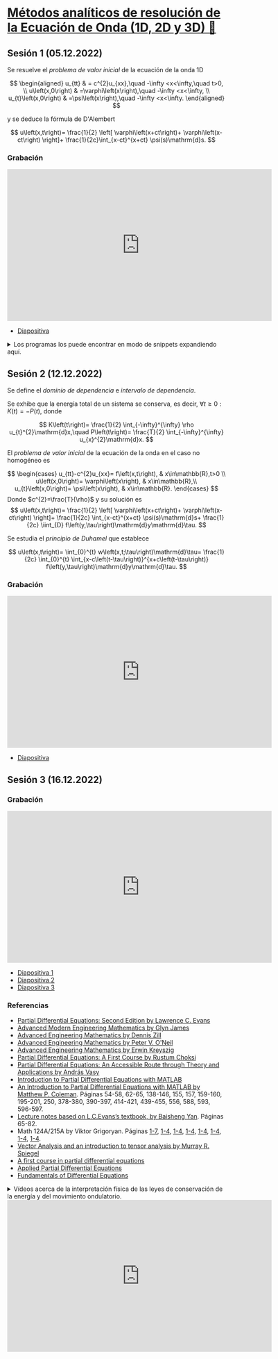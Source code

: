 # [Métodos analíticos de resolución de la Ecuación de Onda (1D, 2D y 3D) 🌊](https://departamento.pucp.edu.pe/ciencias/evento/minicursos-virtuales-de-matematicas)

## Sesión 1 (05.12.2022)

Se resuelve el _problema de valor inicial_ de la ecuación de la onda
1D

$$
\begin{aligned}
	u_{tt}                & =
	c^{2}u_{xx},\quad
	-\infty <x<\infty,\quad t>0,                         \\
	u\left(x,0\right)     & =\varphi\left(x\right),\quad
	-\infty <x<\infty,                                   \\
	u_{t}\left(x,0\right) & =\psi\left(x\right),\quad
	-\infty <x<\infty.
\end{aligned}
$$

y se deduce la fórmula de D'Alembert

$$
u\left(x,t\right)=
\frac{1}{2}
\left[
    \varphi\left(x+ct\right)+
    \varphi\left(x-ct\right)
\right]+
\frac{1}{2c}\int_{x-ct}^{x+ct}
\psi(s)\mathrm{d}s.
$$

### Grabación

<iframe width="610" height="350"
  sandbox="allow-same-origin allow-scripts allow-popups"
  src="https://www.youtube-nocookie.com/embed/JQtlF3X_Ugw"
  frameborder="0" allowfullscreen>
</iframe>

- [Diapositiva](https://murena.io/s/Xz4QAQExaBNmb2P)

<details>
  <summary>
  Los programas los puede encontrar en modo de snippets expandiendo aquí.
  </summary>

#### MATLAB / Octave

```matlab
#!/usr/bin/env -S octave -qf

% mifi.m
function y = mifi(x)

    if (-1 <= x) && (x <= 1)
        y = 2 -2 * abs(x);
    else
        y = 0;
    end

end
```

```matlab
#!/usr/bin/env -S octave -qf

% SolDAlambert.m
clc, close all

x = -5.0:0.01:5;
u = zeros(1, 1001);
conta = 1;
figure(1)

for t = 0:0.5:3
    x1 = x + t;
    x2 = x - t;

    for i = 1:1001
        u(i) = 0.5 * (mifi(x1(i)) + mifi(x2(i)));
    end

    subplot(7, 1, conta)
    plot(x, u), grid on
    axis([-5, 5, -1, 3])
    conta = conta + 1;
end

%% animación
clear x t u
x = -5.0:0.01:5; u = zeros(1, length(x));
figure(2)

for t = 0:0.1:3
    clf
    x1 = x + t;
    x2 = x - t;

    for i = 1:1001
        u(i) = 0.5 * (mifi(x1(i)) + mifi(x2(i)));
    end

    plot(x, u), hold on
    plot(x, zeros(1, length(x)), 'k')% añade un eje central a cada ploteo
    axis([-5, 5, -1, 3]), hold off
    pause(0.4)
end
```

#### Python

Tomado de [`cpp-review-dune/python`](https://github.com/cpp-review-dune/python/blob/main/src/wave-equation/wave1d_class.py).

```python
#!/usr/bin/env python
# -*- coding: utf-8 -*-

import numpy as np
import matplotlib.pyplot as plt
from matplotlib.animation import FuncAnimation


class Wave1D:
    def __init__(self) -> None:
        self.X = np.linspace(start=-5, stop=5, num=1001)
        self.T = np.linspace(start=0, stop=3, num=7)
        varphi = lambda X: np.piecewise(
            x=X,
            condlist=[abs(X) <= 1, abs(X) >= 1],
            funclist=[lambda t: 2 - 2 * abs(t), 0],
        )
        self.u = lambda X, t: 0.5 * (varphi(X + t) + varphi(X - t))
        self.fig, self.ax = plt.subplots()
        self.yy = [self.u(t, self.X) for t in self.T]

    def make_plot(self):
        fig, axs = plt.subplots(
            nrows=self.T.size,
            ncols=1,
            clear=True,
            constrained_layout=True,
        )
        for ax, t in zip(axs, self.T):
            ax.plot(self.X, self.u(self.X, t), lw=1)

        plt.savefig("wave.png", dpi=300)
        plt.close()

    def update(self, t):
        self.ax.clear()
        self.ax.plot(self.X, self.yy[t])
        self.ax.set_xlim((self.X[0], self.X[-1]))
        self.ax.set_ylim((np.min(self.yy), np.max(self.yy)))
        self.ax.set_title(f"t = {self.T[t]:.2f}")
        self.ax.grid(True)

    def make_animation(self):
        anim = FuncAnimation(
            fig=self.fig, func=self.update, frames=self.T.size, interval=4000
        )
        anim.save(filename="wave1d.mp4", writer="ffmpeg", fps=60, dpi=300)


if __name__ == "__main__":
    Wave1D().make_plot()
    Wave1D().make_animation()
```

![photo_2022-12-14_20-04-41](https://user-images.githubusercontent.com/21283014/207748238-9f8ac171-704b-46fa-a101-a3933464fc3b.jpg)

<iframe width="610" height="350"
  sandbox="allow-same-origin allow-scripts allow-popups"
  src="https://user-images.githubusercontent.com/21283014/207748261-2f58ff58-89b0-44dc-bb1b-922811462338.mp4"
  frameborder="0" allowfullscreen>
</iframe>

</details>


## Sesión 2 (12.12.2022)

Se define el _dominio de dependencia_ e _intervalo de dependencia_.

Se exhibe que la energía total de un sistema se conserva, es decir,
$\forall t\geq 0: K\left(t\right)=-P\left(t\right)$,
donde

$$
K\left(t\right)=
\frac{1}{2}
\int_{-\infty}^{\infty}
\rho u_{t}^{2}\mathrm{d}x,\quad
P\left(t\right)=
\frac{T}{2}
\int_{-\infty}^{\infty}
u_{x}^{2}\mathrm{d}x.
$$

El _problema de valor inicial_ de la ecuación de la onda en el caso
no homogéneo es

$$
\begin{cases}
u_{tt}-c^{2}u_{xx}=
f\left(x,t\right), & x\in\mathbb{R},t>0 \\
u\left(x,0\right)=
\varphi\left(x\right), & x\in\mathbb{R},\\
u_{t}\left(x,0\right)=
\psi\left(x\right), & x\in\mathbb{R}.
\end{cases}
$$
Donde $c^{2}=\frac{T}{\rho}$ y su solución es
$$
u\left(x,t\right)=
\frac{1}{2}
\left[
    \varphi\left(x+ct\right)+
    \varphi\left(x-ct\right)
    \right]+
\frac{1}{2c}
\int_{x-ct}^{x+ct}
\psi(s)\mathrm{d}s+
\frac{1}{2c}
\iint_{D}
f\left(y,\tau\right)\mathrm{d}y\mathrm{d}\tau.
$$

Se estudia el _principio de Duhamel_ que establece

$$
u\left(x,t\right)=
\int_{0}^{t}
w\left(x,t;\tau\right)\mathrm{d}\tau=
\frac{1}{2c}
\int_{0}^{t}
\int_{x-c\left(t-\tau\right)}^{x+c\left(t-\tau\right)}
f\left(y,\tau\right)\mathrm{d}y\mathrm{d}\tau.
$$

### Grabación

<iframe width="610" height="350"
  sandbox="allow-same-origin allow-scripts allow-popups"
  src="https://www.youtube-nocookie.com/embed/sJNpwU0Pu3w"
  frameborder="0" allowfullscreen>
</iframe>

- [Diapositiva](https://murena.io/s/KcQ5YsKdNGdziLq)

## Sesión 3 (16.12.2022)

### Grabación

<iframe width="610" height="350"
  sandbox="allow-same-origin allow-scripts allow-popups"
  src="https://www.youtube-nocookie.com/embed/jbvStYo0pA4"
  frameborder="0" allowfullscreen>
</iframe>

- [Diapositiva 1](https://murena.io/s/izcPso2ac9QeX9i)
- [Diapositiva 2](https://murena.io/s/fzNrdFGGHjbsjqF)
- [Diapositiva 3](https://murena.io/s/yGRzQ37dfbtqDEq)

### Referencias

- [Partial Differential Equations: Second Edition by Lawrence C. Evans](http://home.ustc.edu.cn/~xushijie/pdf/textbooks/pde-evans.pdf)
- [Advanced Modern Engineering Mathematics by Glyn James](https://sv.20file.org/up1/692_0.pdf)
- [Advanced Engineering Mathematics by Dennis Zill](https://elasticbeanstalk-us-east-2-344375731421.s3.us-east-2.amazonaws.com/StudyChat/Dennis-G.-Zill-Advanced-Engineering-Mathematics-2016-Jones-Bartlett.pdf)
- [Advanced Engineering Mathematics by Peter V. O'Neil](https://www.notes4free.in/admin/postimages/discretemach_.pdf)
- [Advanced Engineering Mathematics by Erwin Kreyszig](https://www.bau.edu.jo/UserPortal/UserProfile/PostsAttach/59003_3812_1.pdf)
- [Partial Differential Equations: A First Course by Rustum Choksi](https://murena.io/s/zjZRGH9ffpMWXZD)
- [Partial Differential Equations: An Accessible Route through Theory and Applications by András Vasy](https://murena.io/s/F5ixAHSpKmegCfY)
- [Introduction to Partial Differential Equations with MATLAB](https://murena.io/s/fHRGKbbtjx538Lm)
- [An Introduction to Partial Differential Equations with MATLAB by Matthew P. Coleman](https://perhuaman.files.wordpress.com/2014/07/ecuaciones-diferenciales-matlab-matthew-p-coleman.pdf). Páginas 54-58, 62-65, 138-146, 155, 157, 159-160, 195-201, 250, 378-380, 390-397, 414-421, 439-455, 556, 588, 593, 596-597.
- [Lecture notes based on L.C.Evans’s textbook, by Baisheng Yan](https://users.math.msu.edu/users/yanb/847full-note.pdf). Páginas 65-82.
- Math 124A/215A by Viktor Grigoryan. Páginas [1-7](https://web.math.ucsb.edu/~grigoryan/124A/lecs/lec6.pdf), [1-4](https://web.math.ucsb.edu/~grigoryan/124A/lecs/lec11.pdf), [1-4](https://web.math.ucsb.edu/~grigoryan/124A/lecs/lec13.pdf), [1-4](https://web.math.ucsb.edu/~grigoryan/124A/lecs/lec14.pdf), [1-4](https://web.math.ucsb.edu/~grigoryan/124A/lecs/lec16.pdf), [1-4](https://web.math.ucsb.edu/~grigoryan/124A/lecs/lec16A.pdf), [1-4](https://web.math.ucsb.edu/~grigoryan/124A/lecs/lec17.pdf), [1-4](https://web.math.ucsb.edu/~grigoryan/124A/lecs/lec18.pdf).
- [Vector Analysis and an introduction to tensor analysis by Murray R. Spiegel](http://www.uop.edu.pk/ocontents/Vector%20Analysis%20Schaum.pdf)
- [A first course in partial differential equations](http://people.uncw.edu/hermanr/pde2/PDE2notes/PDE1_Main.pdf)
- [Applied Partial Differential Equations](https://murena.io/s/iS2cPpoPJf99dAp)
- [Fundamentals of Differential Equations](https://murena.io/s/R2XijBkejPH82EY)

<details>
  <summary>
  Vídeos acerca de la interpretación física de las leyes de
  conservación de la energía y del movimiento ondulatorio.
  </summary>
  <iframe width="610" height="350"
  sandbox="allow-same-origin allow-scripts allow-popups"
  src="https://www.youtube-nocookie.com/embed/dE8uotwV2RM"
  frameborder="0" allowfullscreen>
  </iframe>

  <iframe width="610" height="350"
  sandbox="allow-same-origin allow-scripts allow-popups"
  src="https://www.youtube-nocookie.com/embed/aEJWAgiSLMc"
  frameborder="0" allowfullscreen>
  </iframe>
</details>

<iframe width="610" height="350"
  sandbox="allow-same-origin allow-scripts allow-popups"
  src="https://www.youtube-nocookie.com/embed/rB83DpBJQsE"
  frameborder="0" allowfullscreen>
</iframe>